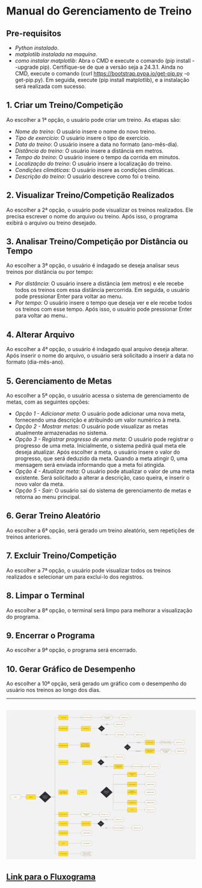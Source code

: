# Manual do Gerenciamento de Treino

## Pre-requisitos

- *Python instalado*.
- *matplotlib instalada na maquina*.
- *como instalar matplotlib*: Abra o CMD e execute o comando (pip install --upgrade pip). Certifique-se de que a versão seja a 24.3.1. Ainda no CMD, execute o comando (curl https://bootstrap.pypa.io/get-pip.py -o get-pip.py). Em seguida, execute (pip install matplotlib), e a instalação será realizada com sucesso.


## 1. Criar um Treino/Competição 
Ao escolher a 1ª opção, o usuário pode criar um treino. As etapas são:

- *Nome do treino*: O usuário insere o nome do novo treino.
- *Tipo de exercício*: O usuário insere o tipo de exercício.
- *Data do treino*: O usuário insere a data no formato (ano-mês-dia).
- *Distância do treino*: O usuário insere a distância em metros.
- *Tempo do treino*: O usuário insere o tempo da corrida em minutos.
- *Localização do treino*: O usuário insere a localização do treino.
- *Condições climáticas*: O usuário insere as condições climáticas.
- *Descrição do treino*: O usuário descreve como foi o treino.

## 2. Visualizar Treino/Competição Realizados
Ao escolher a 2ª opção, o usuário pode visualizar os treinos realizados. Ele precisa escrever o nome do arquivo ou treino. Após isso, o programa exibirá o arquivo ou treino desejado.

## 3. Analisar Treino/Competição por Distância ou Tempo
Ao escolher a 3ª opção, o usuário é indagado se deseja analisar seus treinos por distância ou por tempo:

- *Por distância*: O usuário insere a distância (em metros) e ele recebe todos os treinos com essa distância percorrida. Em seguida, o usuário pode pressionar Enter para voltar ao menu.
- *Por tempo*: O usuário insere o tempo que deseja ver e ele recebe todos os treinos com esse tempo. Após isso, o usuário pode pressionar Enter para voltar ao menu..

## 4. Alterar Arquivo
Ao escolher a 4ª opção, o usuário é indagado qual arquivo deseja alterar. Após inserir o nome do arquivo, o usuário será solicitado a inserir a data no formato (dia-mês-ano).

## 5. Gerenciamento de Metas
Ao escolher a 5ª opção, o usuário acessa o sistema de gerenciamento de metas, com as seguintes opções:

- *Opção 1 - Adicionar meta*: O usuário pode adicionar uma nova meta, fornecendo uma descrição e atribuindo um valor numérico à meta.
- *Opção 2 - Mostrar metas*: O usuário pode visualizar as metas atualmente armazenadas no sistema.
- *Opção 3 - Registrar progresso de uma meta*: O usuário pode registrar o progresso de uma meta. Inicialmente, o sistema pedirá qual meta ele deseja atualizar. Após escolher a meta, o usuário insere o valor do progresso, que será deduzido da meta. Quando a meta atingir 0, uma mensagem será enviada informando que a meta foi atingida.
- *Opção 4 - Atualizar meta*: O usuário pode atualizar o valor de uma meta existente. Será solicitado a alterar a descrição, caso queira, e inserir o novo valor da meta.
- *Opção 5 - Sair*: O usuário sai do sistema de gerenciamento de metas e retorna ao menu principal.

## 6. Gerar Treino Aleatório
Ao escolher a 6ª opção, será gerado um treino aleatório, sem repetições de treinos anteriores.

## 7. Excluir Treino/Competição 
Ao escolher a 7ª opção, o usuário pode visualizar todos os treinos realizados e selecionar um para excluí-lo dos registros.

## 8. Limpar o Terminal
Ao escolher a 8ª opção, o terminal será limpo para melhorar a visualização do programa.

## 9. Encerrar o Programa
Ao escolher a 9ª opção, o programa será encerrado.

## 10. Gerar Gráfico de Desempenho
Ao escolher a 10ª opção, será gerado um gráfico com o desempenho do usuário nos treinos ao longo dos dias.

---

## ![Descrição da Imagem](fluxo/Fluxograma.jpg)
## [Link para o Fluxograma](https://miro.com/app/board/uXjVLCQ0g8k=/?share_link_id=426911773694)
